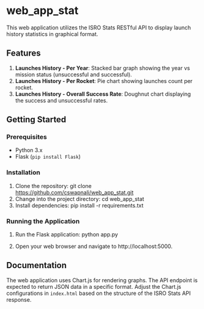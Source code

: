 # web_app_stat

This web application utilizes the ISRO Stats RESTful API to display launch history statistics in graphical format.

## Features
1. **Launches History - Per Year**: Stacked bar graph showing the year vs mission status (unsuccessful and successful).
2. **Launches History - Per Rocket**: Pie chart showing launches count per rocket.
3. **Launches History - Overall Success Rate**: Doughnut chart displaying the success and unsuccessful rates.

## Getting Started

### Prerequisites
- Python 3.x
- Flask (`pip install Flask`)

### Installation
1. Clone the repository:
    git clone https://github.com/cswapnali/web_app_stat.git
2. Change into the project directory:
    cd web_app_stat
3. Install dependencies:
    pip install -r requirements.txt
   
### Running the Application

1. Run the Flask application:
    python app.py

2. Open your web browser and navigate to http://localhost:5000.

## Documentation
The web application uses Chart.js for rendering graphs. The API endpoint is expected to return JSON data in a specific format. Adjust the Chart.js configurations in `index.html` based on the structure of the ISRO Stats API response.
